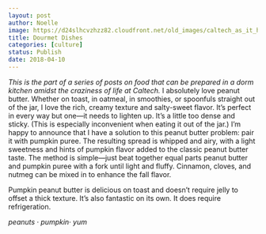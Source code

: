 ```yaml
---
layout: post
author: Noelle
image: https://d24slhcvzhzz82.cloudfront.net/old_images/caltech_as_it_happens/6a0105349b8251970b01b8d2e77308970c.jpg
title: Dourmet Dishes
categories: [culture]
status: Publish
date: 2018-04-10
---
```


*This is the part of a series of posts on food that can be prepared in a dorm kitchen amidst the craziness of life at Caltech.*
I absolutely love peanut butter. Whether on toast, in oatmeal, in smoothies, or spoonfuls straight out of the jar, I love the rich, creamy texture and salty-sweet flavor. It’s perfect in every way but one—it needs to lighten up. It’s a little too dense and sticky. (This is especially inconvenient when eating it out of the jar.)
I’m happy to announce that I have a solution to this peanut butter problem: pair it with pumpkin puree. The resulting spread is whipped and airy, with a light sweetness and hints of pumpkin flavor added to the classic peanut butter taste. The method is simple—just beat together equal parts peanut butter and pumpkin puree with a fork until light and fluffy. Cinnamon, cloves, and nutmeg can be mixed in to enhance the fall flavor.

Pumpkin peanut butter is delicious on toast and doesn’t require jelly to offset a thick texture. It’s also fantastic on its own. It does require refrigeration.

*peanuts · pumpkin· yum*
